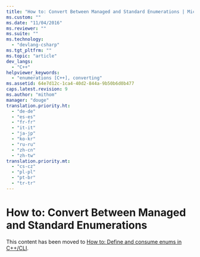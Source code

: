 ```yaml
---
title: "How to: Convert Between Managed and Standard Enumerations | Microsoft Docs"
ms.custom: ""
ms.date: "11/04/2016"
ms.reviewer: ""
ms.suite: ""
ms.technology: 
  - "devlang-csharp"
ms.tgt_pltfrm: ""
ms.topic: "article"
dev_langs: 
  - "C++"
helpviewer_keywords: 
  - "enumerations [C++], converting"
ms.assetid: 64e7d12c-1ca4-40d2-844a-9b50b6d0b477
caps.latest.revision: 9
ms.author: "mithom"
manager: "douge"
translation.priority.ht: 
  - "de-de"
  - "es-es"
  - "fr-fr"
  - "it-it"
  - "ja-jp"
  - "ko-kr"
  - "ru-ru"
  - "zh-cn"
  - "zh-tw"
translation.priority.mt: 
  - "cs-cz"
  - "pl-pl"
  - "pt-br"
  - "tr-tr"
---
```

# How to: Convert Between Managed and Standard Enumerations
This content has been moved to [How to: Define and consume enums in C++/CLI](http://msdn.microsoft.com/Library/df8f2b91-b9d2-4fab-9be4-b1d58b8bc570).
